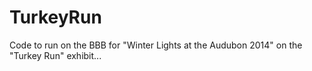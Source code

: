 TurkeyRun
=========

Code to run on the BBB for "Winter Lights at the Audubon 2014" on the "Turkey Run" exhibit...
